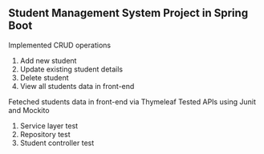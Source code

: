 ## Student Management System Project in Spring Boot
Implemented CRUD operations <br>
1. Add new student 
2. Update existing student details 
3. Delete student
4. View all students data in front-end

Feteched students data in front-end via Thymeleaf 
Tested APIs using Junit and Mockito
1. Service layer test
2. Repository test
3. Student controller test

 
